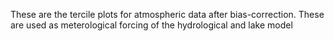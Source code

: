These are the tercile plots for atmospheric data after bias-correction. These are used as meterological forcing of the hydrological and lake model
